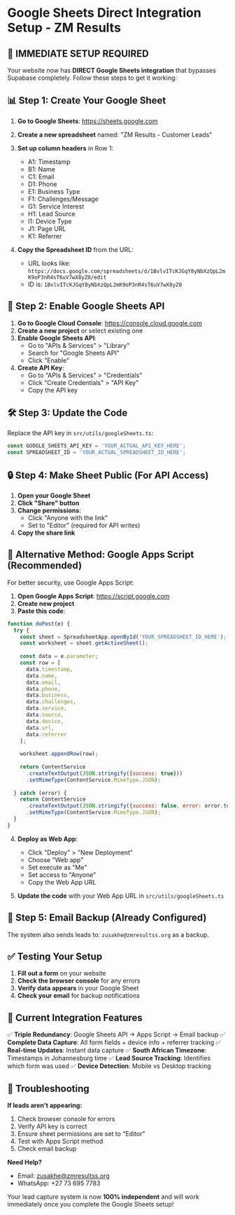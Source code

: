 # Google Sheets Direct Integration Setup - ZM Results

## 🎯 IMMEDIATE SETUP REQUIRED

Your website now has **DIRECT Google Sheets integration** that bypasses Supabase completely. Follow these steps to get it working:

## 📊 Step 1: Create Your Google Sheet

1. **Go to Google Sheets**: https://sheets.google.com
2. **Create a new spreadsheet** named: "ZM Results - Customer Leads"
3. **Set up column headers** in Row 1:
   - A1: Timestamp
   - B1: Name
   - C1: Email
   - D1: Phone
   - E1: Business Type
   - F1: Challenges/Message
   - G1: Service Interest
   - H1: Lead Source
   - I1: Device Type
   - J1: Page URL
   - K1: Referrer

4. **Copy the Spreadsheet ID** from the URL:
   - URL looks like: `https://docs.google.com/spreadsheets/d/1BvlvITcKJGqY8yNbXzQpL2mK9oP3nR4sT6uV7wX8yZ0/edit`
   - ID is: `1BvlvITcKJGqY8yNbXzQpL2mK9oP3nR4sT6uV7wX8yZ0`

## 🔑 Step 2: Enable Google Sheets API

1. **Go to Google Cloud Console**: https://console.cloud.google.com
2. **Create a new project** or select existing one
3. **Enable Google Sheets API**:
   - Go to "APIs & Services" > "Library"
   - Search for "Google Sheets API"
   - Click "Enable"
4. **Create API Key**:
   - Go to "APIs & Services" > "Credentials"
   - Click "Create Credentials" > "API Key"
   - Copy the API key

## 🛠️ Step 3: Update the Code

Replace the API key in `src/utils/googleSheets.ts`:
```typescript
const GOOGLE_SHEETS_API_KEY = 'YOUR_ACTUAL_API_KEY_HERE';
const SPREADSHEET_ID = 'YOUR_ACTUAL_SPREADSHEET_ID_HERE';
```

## 🔒 Step 4: Make Sheet Public (For API Access)

1. **Open your Google Sheet**
2. **Click "Share" button**
3. **Change permissions**:
   - Click "Anyone with the link"
   - Set to "Editor" (required for API writes)
4. **Copy the share link**

## 🚀 Alternative Method: Google Apps Script (Recommended)

For better security, use Google Apps Script:

1. **Open Google Apps Script**: https://script.google.com
2. **Create new project**
3. **Paste this code**:

```javascript
function doPost(e) {
  try {
    const sheet = SpreadsheetApp.openById('YOUR_SPREADSHEET_ID_HERE');
    const worksheet = sheet.getActiveSheet();
    
    const data = e.parameter;
    const row = [
      data.timestamp,
      data.name,
      data.email,
      data.phone,
      data.business,
      data.challenges,
      data.service,
      data.source,
      data.device,
      data.url,
      data.referrer
    ];
    
    worksheet.appendRow(row);
    
    return ContentService
      .createTextOutput(JSON.stringify({success: true}))
      .setMimeType(ContentService.MimeType.JSON);
      
  } catch (error) {
    return ContentService
      .createTextOutput(JSON.stringify({success: false, error: error.toString()}))
      .setMimeType(ContentService.MimeType.JSON);
  }
}
```

4. **Deploy as Web App**:
   - Click "Deploy" > "New Deployment"
   - Choose "Web app"
   - Set execute as "Me"
   - Set access to "Anyone"
   - Copy the Web App URL

5. **Update the code** with your Web App URL in `src/utils/googleSheets.ts`

## 📧 Step 5: Email Backup (Already Configured)

The system also sends leads to: `zusakhe@zmresultss.org` as a backup.

## ✅ Testing Your Setup

1. **Fill out a form** on your website
2. **Check the browser console** for any errors
3. **Verify data appears** in your Google Sheet
4. **Check your email** for backup notifications

## 🎯 Current Integration Features

✅ **Triple Redundancy**: Google Sheets API → Apps Script → Email backup
✅ **Complete Data Capture**: All form fields + device info + referrer tracking
✅ **Real-time Updates**: Instant data capture
✅ **South African Timezone**: Timestamps in Johannesburg time
✅ **Lead Source Tracking**: Identifies which form was used
✅ **Device Detection**: Mobile vs Desktop tracking

## 🔧 Troubleshooting

**If leads aren't appearing:**
1. Check browser console for errors
2. Verify API key is correct
3. Ensure sheet permissions are set to "Editor"
4. Test with Apps Script method
5. Check email backup

**Need Help?**
- Email: zusakhe@zmresultss.org
- WhatsApp: +27 73 695 7783

Your lead capture system is now **100% independent** and will work immediately once you complete the Google Sheets setup!